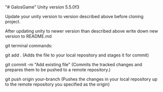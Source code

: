 "# GalosGame" 
Unity version 5.5.0f3

Update your unity version to version described above before cloning project.

After updating unity to newer version than described above write down new version to README.md

git terminal commands:


git add . (Adds the file to your local repository and stages it for commit)


git commit -m "Add existing file" (Commits the tracked changes and prepares them to be pushed to a remote repository.)


git push origin your-branch (Pushes the changes in your local repository up to the remote repository you specified as the origin)
